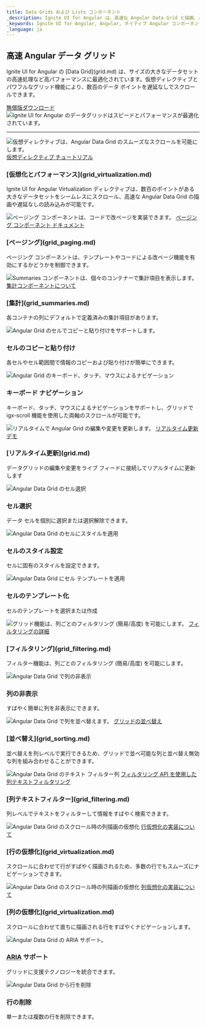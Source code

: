 ```yaml
---
title: Data Grids および Lists コンポーネント
_description: Ignite UI for Angular は、高速な Angular Data Grid と描画、パワフルな Angular グリッドにマテリアル ベースのコンポーネントです。
_keywords: Ignite UI for Angular, Angular, ネイティブ Angular コンポーネント スイート, ネイティブ Angular コントロール, ネイティブ Angular コンポーネント, ネイティブ Angular コンポーネント ライブラリ, Angular グリッド, Angular データグリッド, Angular グリッドコントロール, Angular グリッドコンポーネント
_language: ja
---
```


<div class="feature feature--hero">
  <div class="feature__details">
    <h2 id="the-fastest-data-angular-data-grid">高速 Angular データ グリッド</h2>
    <p>Ignite UI for Angular の [Data Grid](grid.md)   は、サイズの大きなデータセットの高速処理など高パフォーマンスに最適化されています。仮想ディレクティブとパワフルなグリッド機能により、数百のデータ ポイントを遅延なしでスクロールできます。</p>
    <a class="cta-btn" href="https://jp.infragistics.com/products/ignite-ui-angular/getting-started">無償版ダウンロード</a>
  </div>
  <div class="feature__image feature__image--right">
    <img src="https://static.infragistics.com/marketing/ignite-ui-angular/grid/ignite-ui-angular-grid.svg" alt="Ignite UI for Angular のデータグリッドはスピードとパフォーマンスが最適化されています。">
  </div>
</div>
<hr />
<div class="divider"></div>

<section class="feature__container">
  <div class="feature">
    <div class="feature__image feature__image--right">
      <img class="b-lazy b-lazy-gifs" src="https://static.infragistics.com/marketing/ignite-ui-angular/grid/ignite-ui-angular-grid-lazy-load.png" data-src="https://static.infragistics.com/marketing/ignite-ui-angular/grid/ignite-ui-angular-grid-virtualization-performance-768.jpg" data-srcset="https://static.infragistics.com/marketing/ignite-ui-angular/grid/ignite-ui-angular-grid-virtualization-performance-480.jpg 480w, https://static.infragistics.com/marketing/ignite-ui-angular/grid/ignite-ui-angular-grid-virtualization-performance-768.jpg 768w, https://static.infragistics.com/marketing/ignite-ui-angular/grid/ignite-ui-angular-grid-virtualization-performance-1100.jpg 1100w" data-gif-src="https://static.infragistics.com/marketing/ignite-ui-angular/grid/ignite-ui-angular-grid-virtualization-performance-768.gif" data-gif-srcset="https://static.infragistics.com/marketing/ignite-ui-angular/grid/ignite-ui-angular-grid-virtualization-performance-480.gif 480w, https://static.infragistics.com/marketing/ignite-ui-angular/grid/ignite-ui-angular-grid-virtualization-performance-768.gif 768w, https://static.infragistics.com/marketing/ignite-ui-angular/grid/ignite-ui-angular-grid-virtualization-performance-1100.gif 1100w" sizes="(min-width: 1800px) 575px,(max-width: 1799px) and (min-width: 1200px) 50vw,(max-width: 1199px) and (min-width: 992px) 33vw,(max-width: 991px) and (min-width: 768px) 50vw, 100vw" alt="仮想ディレクティブは、Angular Data Grid のスムーズなスクロールを可能にします。">
      <a href="grid_virtualization.md" class="feature__more-details">仮想ディレクティブ チュートリアル</a>
    </div>
    <div class="feature__details">
      <h3 id="virtualization-and-performance">[仮想化とパフォーマンス](grid_virtualization.md)</h3>
      <p>Ignite UI for Angular Virtualization ディレクティブは、数百のポイントがある大きなデータセットをシームレスにスクロール、高速な Angular Data Grid の描画や遅延なしの読み込みが可能です。</p>
    </div>
  </div>

  <div class="feature">
    <div class="feature__image feature__image--left">
      <img class="b-lazy" src="https://static.infragistics.com/marketing/ignite-ui-angular/grid/ignite-ui-angular-grid-lazy-load.png" data-src="https://static.infragistics.com/marketing/ignite-ui-angular/grid/ignite-ui-angular-grid-paging-768.gif" data-srcset="https://static.infragistics.com/marketing/ignite-ui-angular/grid/ignite-ui-angular-grid-paging-480.gif 480w, https://static.infragistics.com/marketing/ignite-ui-angular/grid/ignite-ui-angular-grid-paging-768.gif 768w, https://static.infragistics.com/marketing/ignite-ui-angular/grid/ignite-ui-angular-grid-paging-1100.gif 1100w" sizes="(min-width: 1800px) 575px,(max-width: 1799px) and (min-width: 1200px) 50vw,(max-width: 1199px) and (min-width: 992px) 33vw,(max-width: 991px) and (min-width: 768px) 50vw, 100vw" alt="ページング コンポーネントは、コードで改ページを実装できます。">
      <a href="grid_paging.md" class="feature__more-details">ページング コンポーネント ドキュメント</a>
    </div>
    <div class="feature__details">
      <h3 id="paging">[ページング](grid_paging.md)</h3>
      <p>ページング コンポーネントは、テンプレートやコードによる改ページ機能を有効にするかどうかを制御できます。</p>
    </div>
  </div>

  <div class="feature">
    <div class="feature__image feature__image--right">
      <img class="b-lazy" src="https://static.infragistics.com/marketing/ignite-ui-angular/grid/ignite-ui-angular-grid-lazy-load.png" data-src="https://static.infragistics.com/marketing/ignite-ui-angular/grid/ignite-ui-angular-grid-cell-summaries-768.jpg" data-srcset="https://static.infragistics.com/marketing/ignite-ui-angular/grid/ignite-ui-angular-grid-cell-summaries-480.jpg 480w, https://static.infragistics.com/marketing/ignite-ui-angular/grid/ignite-ui-angular-grid-cell-summaries-768.jpg 768w, https://static.infragistics.com/marketing/ignite-ui-angular/grid/ignite-ui-angular-grid-cell-summaries-1100.jpg 1100w" sizes="(min-width: 1800px) 575px,(max-width: 1799px) and (min-width: 1200px) 50vw,(max-width: 1199px) and (min-width: 992px) 33vw,(max-width: 991px) and (min-width: 768px) 50vw, 100vw" alt="Summaries コンポーネントは、個々のコンテナーで集計項目を表示します。">
      <a href="grid_summaries.md" class="feature__more-details">集計コンポーネントについて</a>
    </div>
    <div class="feature__details">
      <h3 id="summaries">[集計](grid_summaries.md)</h3>
      <p>各コンテナの列にデフォルトで定義済みの集計項目があります。</p>
    </div>
  </div>

  <div class="feature">
    <div class="feature__image feature__image--left">
      <img class="b-lazy" src="https://static.infragistics.com/marketing/ignite-ui-angular/grid/ignite-ui-angular-grid-lazy-load.png" data-src="https://static.infragistics.com/marketing/ignite-ui-angular/grid/ignite-ui-angular-grid-cell-copy-paste-768.jpg" data-srcset="https://static.infragistics.com/marketing/ignite-ui-angular/grid/ignite-ui-angular-grid-cell-copy-paste-480.jpg 480w, https://static.infragistics.com/marketing/ignite-ui-angular/grid/ignite-ui-angular-grid-cell-copy-paste-768.jpg 768w, https://static.infragistics.com/marketing/ignite-ui-angular/grid/ignite-ui-angular-grid-cell-copy-paste-1100.jpg 1100w" sizes="(min-width: 1800px) 575px,(max-width: 1799px) and (min-width: 1200px) 50vw,(max-width: 1199px) and (min-width: 992px) 33vw,(max-width: 991px) and (min-width: 768px) 50vw, 100vw" alt="Angular Grid のセルでコピーと貼り付けをサポートします。">
    </div>
    <div class="feature__details">
      <h3 id="cell-copying-and-pasting">セルのコピーと貼り付け</h3>
      <p>各セルやセル範囲間で情報のコピーおよび貼り付けが簡単にできます。</p>
    </div>
  </div>

  <div class="feature">
    <div class="feature__image feature__image--right">
      <img class="b-lazy" src="https://static.infragistics.com/marketing/ignite-ui-angular/grid/ignite-ui-angular-grid-lazy-load.png" data-src="https://static.infragistics.com/marketing/ignite-ui-angular/grid/ignite-ui-angular-grid-keyboard-navigation-768.gif" data-srcset="https://static.infragistics.com/marketing/ignite-ui-angular/grid/ignite-ui-angular-grid-keyboard-navigation-480.gif 480w, https://static.infragistics.com/marketing/ignite-ui-angular/grid/ignite-ui-angular-grid-keyboard-navigation-768.gif 768w, https://static.infragistics.com/marketing/ignite-ui-angular/grid/ignite-ui-angular-grid-keyboard-navigation-1100.gif 1100w" sizes="(min-width: 1800px) 575px,(max-width: 1799px) and (min-width: 1200px) 50vw,(max-width: 1199px) and (min-width: 992px) 33vw,(max-width: 991px) and (min-width: 768px) 50vw, 100vw" alt="Angular Grid のキーボード、タッチ、マウスによるナビゲーション">
    </div>
    <div class="feature__details">
      <h3 id="keyboard-navigation">キーボード ナビゲーション</h3>
      <p>キーボード、タッチ、マウスによるナビゲーションをサポートし、グリッドで igx-scroll 機能を使用した両軸のスクロールが可能です。</p>
    </div>
  </div>

  <div class="feature">
    <div class="feature__image feature__image--left">
      <img class="b-lazy" src="https://static.infragistics.com/marketing/ignite-ui-angular/grid/ignite-ui-angular-grid-lazy-load.png" data-src="https://static.infragistics.com/marketing/ignite-ui-angular/grid/ignite-ui-angular-grid-live-update-768.gif" data-srcset="https://static.infragistics.com/marketing/ignite-ui-angular/grid/ignite-ui-angular-grid-live-update-480.gif 480w, https://static.infragistics.com/marketing/ignite-ui-angular/grid/ignite-ui-angular-grid-live-update-768.gif  768w, https://static.infragistics.com/marketing/ignite-ui-angular/grid/ignite-ui-angular-grid-live-update-1100.gif 1100w" sizes="(min-width: 1800px) 575px,(max-width: 1799px) and (min-width: 1200px) 50vw,(max-width: 1199px) and (min-width: 992px) 33vw,(max-width: 991px) and (min-width: 768px) 50vw, 100vw" alt="リアルタイムで Angular Grid の編集や変更を更新します。">
      <a href="grid.md" class="feature__more-details">リアルタイム更新デモ</a>
    </div>
    <div class="feature__details">
      <h3 id="live-updates">[リアルタイム更新](grid.md)</h3>
      <p>データグリッドの編集や変更をライブ フィードに接続してリアルタイムに更新します</p>
    </div>
  </div>

  <div class="feature">
    <div class="feature__image feature__image--right">
      <img class="b-lazy" src="https://static.infragistics.com/marketing/ignite-ui-angular/grid/ignite-ui-angular-grid-lazy-load.png" data-src="https://static.infragistics.com/marketing/ignite-ui-angular/grid/ignite-ui-angular-grid-cell-selection-768.jpg" data-srcset="https://static.infragistics.com/marketing/ignite-ui-angular/grid/ignite-ui-angular-grid-cell-selection-480.jpg 480w, https://static.infragistics.com/marketing/ignite-ui-angular/grid/ignite-ui-angular-grid-cell-selection-768.jpg  768w, https://static.infragistics.com/marketing/ignite-ui-angular/grid/ignite-ui-angular-grid-cell-selection-1100.jpg 1100w"  sizes="(min-width: 1800px) 575px,(max-width: 1799px) and (min-width: 1200px) 50vw,(max-width: 1199px) and (min-width: 992px) 33vw,(max-width: 991px) and (min-width: 768px) 50vw, 100vw" alt="Angular Data Grid のセル選択">
    </div>
    <div class="feature__details">
      <h3 id="cell-selection">セル選択</h3>
      <p>データ セルを個別に選択または選択解除できます。</p>
    </div>
  </div>

  <div class="feature">
    <div class="feature__image feature__image--left">
      <img class="b-lazy" src="https://static.infragistics.com/marketing/ignite-ui-angular/grid/ignite-ui-angular-grid-lazy-load.png" data-src="https://static.infragistics.com/marketing/ignite-ui-angular/grid/ignite-ui-angular-grid-cell-styling-768.gif" data-srcset="https://static.infragistics.com/marketing/ignite-ui-angular/grid/ignite-ui-angular-grid-cell-styling-480.gif 480w, https://static.infragistics.com/marketing/ignite-ui-angular/grid/ignite-ui-angular-grid-cell-styling-768.gif 768w, https://static.infragistics.com/marketing/ignite-ui-angular/grid/ignite-ui-angular-grid-cell-styling-1100.gif 1100w" sizes="(min-width: 1800px) 575px,(max-width: 1799px) and (min-width: 1200px) 50vw,(max-width: 1199px) and (min-width: 992px) 33vw,(max-width: 991px) and (min-width: 768px) 50vw, 100vw" alt="Angular Data Grid のセルにスタイルを適用">
    </div>
    <div class="feature__details">
      <h3 id="cell-styling">セルのスタイル設定</h3>
      <p>セルに固有のスタイルを設定できます。</p>
    </div>
  </div>

  <div class="feature">
    <div class="feature__image feature__image--right">
      <img class="b-lazy" src="https://static.infragistics.com/marketing/ignite-ui-angular/grid/ignite-ui-angular-grid-lazy-load.png" data-src="https://static.infragistics.com/marketing/ignite-ui-angular/grid/ignite-ui-angular-grid-cell-templating-768.jpg" data-srcset="https://static.infragistics.com/marketing/ignite-ui-angular/grid/ignite-ui-angular-grid-cell-templating-480.jpg 480w, https://static.infragistics.com/marketing/ignite-ui-angular/grid/ignite-ui-angular-grid-cell-templating-768.jpg  768w, https://static.infragistics.com/marketing/ignite-ui-angular/grid/ignite-ui-angular-grid-cell-templating-1100.jpg 1100w" sizes="(min-width: 1800px) 575px,(max-width: 1799px) and (min-width: 1200px) 50vw,(max-width: 1199px) and (min-width: 992px) 33vw,(max-width: 991px) and (min-width: 768px) 50vw, 100vw" alt="Angular Data Grid にセル テンプレートを適用">
    </div>
    <div class="feature__details">
      <h3 id="cell-templating">セルのテンプレート化</h3>
      <p>セルのテンプレートを選択または作成</p>
    </div>
  </div>

  <div class="feature">
    <div class="feature__image feature__image--left">
      <img class="b-lazy" src="https://static.infragistics.com/marketing/ignite-ui-angular/grid/ignite-ui-angular-grid-lazy-load.png" data-src="https://static.infragistics.com/marketing/ignite-ui-angular/grid/ignite-ui-angular-grid-filtering-768.gif" data-srcset="https://static.infragistics.com/marketing/ignite-ui-angular/grid/ignite-ui-angular-grid-filtering-480.gif 480w, https://static.infragistics.com/marketing/ignite-ui-angular/grid/ignite-ui-angular-grid-filtering-768.gif  768w, https://static.infragistics.com/marketing/ignite-ui-angular/grid/ignite-ui-angular-grid-filtering-1100.gif 1100w" sizes="(min-width: 1800px) 575px,(max-width: 1799px) and (min-width: 1200px) 50vw,(max-width: 1199px) and (min-width: 992px) 33vw,(max-width: 991px) and (min-width: 768px) 50vw, 100vw" alt="グリッド機能は、列ごとのフィルタリング (簡易/高度) を可能にします。">
      <a href="grid_filtering.md" class="feature__more-details">フィルタリングの詳細</a>
    </div>
    <div class="feature__details">
      <h3 id="filtering">[フィルタリング](grid_filtering.md)</h3>
      <p>フィルター機能は、列ごとのフィルタリング (簡易/高度) を可能にします。</p>
    </div>
  </div>

  <div class="feature">
    <div class="feature__image feature__image--right">
      <img class="b-lazy" src="https://static.infragistics.com/marketing/ignite-ui-angular/grid/ignite-ui-angular-grid-lazy-load.png" data-src="https://static.infragistics.com/marketing/ignite-ui-angular/grid/ignite-ui-angular-grid-column-hiding-768.jpg" data-srcset="https://static.infragistics.com/marketing/ignite-ui-angular/grid/ignite-ui-angular-grid-column-hiding-480.jpg 480w, https://static.infragistics.com/marketing/ignite-ui-angular/grid/ignite-ui-angular-grid-column-hiding-768.jpg  768w, https://static.infragistics.com/marketing/ignite-ui-angular/grid/ignite-ui-angular-grid-column-hiding-1100.jpg 1100w" sizes="(min-width: 1800px) 575px,(max-width: 1799px) and (min-width: 1200px) 50vw,(max-width: 1199px) and (min-width: 992px) 33vw,(max-width: 991px) and (min-width: 768px) 50vw, 100vw" alt="Angular Data Grid で列の非表示">
    </div>
    <div class="feature__details">
      <h3 id="cell-hiding">列の非表示</h3>
      <p>すばやく簡単に列を非表示にできます。</p>
    </div>
  </div>

  <div class="feature">
    <div class="feature__image feature__image--left">
      <img class="b-lazy" src="https://static.infragistics.com/marketing/ignite-ui-angular/grid/ignite-ui-angular-grid-lazy-load.png" data-src="https://static.infragistics.com/marketing/ignite-ui-angular/grid/ignite-ui-angular-grid-sorting-768.gif" data-srcset="https://static.infragistics.com/marketing/ignite-ui-angular/grid/ignite-ui-angular-grid-sorting-480.gif 480w, https://static.infragistics.com/marketing/ignite-ui-angular/grid/ignite-ui-angular-grid-sorting-768.gif 768w, https://static.infragistics.com/marketing/ignite-ui-angular/grid/ignite-ui-angular-grid-sorting-1100.gif 1100w" sizes="(min-width: 1800px) 575px,(max-width: 1799px) and (min-width: 1200px) 50vw,(max-width: 1199px) and (min-width: 992px) 33vw,(max-width: 991px) and (min-width: 768px) 50vw, 100vw" alt="Angular Data Grid で列を並べ替えます。">
      <a href="grid_sorting.md" class="feature__more-details">グリッドの並べ替え</a>
    </div>
    <div class="feature__details">
      <h3 id="sorting">[並べ替え](grid_sorting.md)</h3>
      <p>並べ替えを列レベルで実行できるため、グリッドで並べ可能な列と並べ替え無効な列を組み合わせることができます。</p>
    </div>
  </div>

  <div class="feature">
    <div class="feature__image feature__image--right">
      <img class="b-lazy" src="https://static.infragistics.com/marketing/ignite-ui-angular/grid/ignite-ui-angular-grid-lazy-load.png" data-src="https://static.infragistics.com/marketing/ignite-ui-angular/grid/ignite-ui-angular-grid-filtering-768.jpg" data-srcset="https://static.infragistics.com/marketing/ignite-ui-angular/grid/ignite-ui-angular-grid-filtering-480.jpg 480w, https://static.infragistics.com/marketing/ignite-ui-angular/grid/ignite-ui-angular-grid-filtering-768.jpg  768w, https://static.infragistics.com/marketing/ignite-ui-angular/grid/ignite-ui-angular-grid-filtering-1100.jpg 1100w" sizes="(min-width: 1800px) 575px,(max-width: 1799px) and (min-width: 1200px) 50vw,(max-width: 1199px) and (min-width: 992px) 33vw,(max-width: 991px) and (min-width: 768px) 50vw, 100vw" alt="Angular Data Grid のテキスト フィルター列">
      <a href="grid_filtering.md" class="feature__more-details">フィルタリング API を使用した列テキストフィルタリング</a>
    </div>
    <div class="feature__details">
      <h3 id="column-text-filter">[列テキストフィルター](grid_filtering.md)</h3>
      <p>列レベルでテキストをフィルターして情報をすばやく検索できます。</p>
    </div>
  </div>

  <div class="feature">
    <div class="feature__image feature__image--left">
      <img class="b-lazy" src="https://static.infragistics.com/marketing/ignite-ui-angular/grid/ignite-ui-angular-grid-lazy-load.png" data-src="https://static.infragistics.com/marketing/ignite-ui-angular/grid/ignite-ui-angular-grid-cell-virtual-scrolling-768.jpg" data-srcset="https://static.infragistics.com/marketing/ignite-ui-angular/grid/ignite-ui-angular-grid-cell-virtual-scrolling-480.jpg 480w, https://static.infragistics.com/marketing/ignite-ui-angular/grid/ignite-ui-angular-grid-cell-virtual-scrolling-768.jpg  768w, https://static.infragistics.com/marketing/ignite-ui-angular/grid/ignite-ui-angular-grid-cell-virtual-scrolling-1100.jpg 1100w" sizes="(min-width: 1800px) 575px,(max-width: 1799px) and (min-width: 1200px) 50vw,(max-width: 1199px) and (min-width: 992px) 33vw,(max-width: 991px) and (min-width: 768px) 50vw, 100vw" alt="Angular Data Grid のスクロール時の列描画の仮想化">
      <a href="grid_virtualization.md" class="feature__more-details">行仮想化の実装について</a>
    </div>
    <div class="feature__details">
      <h3 id="virtual-row">[行の仮想化](grid_virtualization.md)</h3>
      <p>スクロールに合わせて行がすばやく描画されるため、多数の行でもスムーズにナビゲーションできます。</p>
    </div>
  </div>

  <div class="feature">
    <div class="feature__image feature__image--right">
      <img class="b-lazy" src="https://static.infragistics.com/marketing/ignite-ui-angular/grid/ignite-ui-angular-grid-lazy-load.png" data-src="https://static.infragistics.com/marketing/ignite-ui-angular/grid/ignite-ui-angular-grid-cell-virtual-scrolling-768.jpg" data-srcset="https://static.infragistics.com/marketing/ignite-ui-angular/grid/ignite-ui-angular-grid-cell-virtual-scrolling-480.jpg 480w, https://static.infragistics.com/marketing/ignite-ui-angular/grid/ignite-ui-angular-grid-cell-virtual-scrolling-768.jpg  768w, https://static.infragistics.com/marketing/ignite-ui-angular/grid/ignite-ui-angular-grid-cell-virtual-scrolling-1100.jpg 1100w" sizes="(min-width: 1800px) 575px,(max-width: 1799px) and (min-width: 1200px) 50vw,(max-width: 1199px) and (min-width: 992px) 33vw,(max-width: 991px) and (min-width: 768px) 50vw, 100vw" alt="Angular Data Grid のスクロール時の列描画の仮想化">
      <a href="grid_virtualization.md" class="feature__more-details">列仮想化の実装について</a>
    </div>
    <div class="feature__details">
      <h3 id="virtual-column">[列の仮想化](grid_virtualization.md)</h3>
      <p>スクロールに合わせて直ちに描画される行をすばやくナビゲーションします。</p>
    </div>
  </div>

  <div class="feature">
    <div class="feature__image feature__image--left">
      <img class="b-lazy" src="https://static.infragistics.com/marketing/ignite-ui-angular/grid/ignite-ui-angular-grid-lazy-load.png" data-src="https://static.infragistics.com/marketing/ignite-ui-angular/grid/ignite-ui-angular-grid-aria-support-768.jpg" data-srcset="https://static.infragistics.com/marketing/ignite-ui-angular/grid/ignite-ui-angular-grid-aria-support-480.jpg 480w, https://static.infragistics.com/marketing/ignite-ui-angular/grid/ignite-ui-angular-grid-aria-support-768.jpg  768w, https://static.infragistics.com/marketing/ignite-ui-angular/grid/ignite-ui-angular-grid-aria-support-1100.jpg 1100w" sizes="(min-width: 1800px) 575px,(max-width: 1799px) and (min-width: 1200px) 50vw,(max-width: 1199px) and (min-width: 992px) 33vw,(max-width: 991px) and (min-width: 768px) 50vw, 100vw" alt="Angular Data Grid の ARIA サポート。">
    </div>
    <div class="feature__details">
      <h3 id="aria-support"><abbr title="アクセシブルなリッチインターネットアプリケーション (Accessible Rich Internet Applications)">ARIA</abbr> サポート</h3>
      <p>グリッドに支援テクノロジーを統合できます。</p>
    </div>
  </div>

  <div class="feature">
    <div class="feature__image feature__image--right">
      <img class="b-lazy" src="https://static.infragistics.com/marketing/ignite-ui-angular/grid/ignite-ui-angular-grid-lazy-load.png" data-src="https://static.infragistics.com/marketing/ignite-ui-angular/grid/ignite-ui-angular-grid-row-deletion-768.jpg" data-srcset="https://static.infragistics.com/marketing/ignite-ui-angular/grid/ignite-ui-angular-grid-row-deletion-480.jpg 480w, https://static.infragistics.com/marketing/ignite-ui-angular/grid/ignite-ui-angular-grid-row-deletion-768.jpg  768w,  https://static.infragistics.com/marketing/ignite-ui-angular/grid/ignite-ui-angular-grid-row-deletion-1100.jpg 1100w" sizes="(min-width: 1800px) 575px,(max-width: 1799px) and (min-width: 1200px) 50vw,(max-width: 1199px) and (min-width: 992px) 33vw,(max-width: 991px) and (min-width: 768px) 50vw, 100vw" alt="Angular Data Grid から行を削除">
    </div>
    <div class="feature__details">
      <h3 id="row-deletion">行の削除</h3>
      <p>単一または複数の行を削除できます。</p>
    </div>
  </div>
</section>
